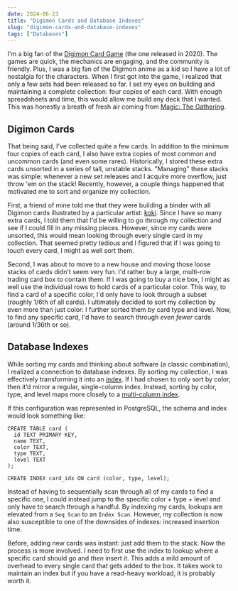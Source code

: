 ```yaml
---
date: 2024-06-23
title: "Digimon Cards and Database Indexes"
slug: "digimon-cards-and-database-indexes"
tags: ["Databases"]
---
```


I'm a big fan of the [Digimon Card Game](https://world.digimoncard.com/) (the one released in 2020).
The games are quick, the mechanics are engaging, and the community is friendly.
Plus, I was a big fan of the Digimon anime as a kid so I have a lot of nostalgia for the characters.
When I first got into the game, I realized that only a few sets had been released so far.
I set my eyes on building and maintaining a complete collection: four copies of each card.
With enough spreadsheets and time, this would allow me build any deck that I wanted.
This was honestly a breath of fresh air coming from [Magic: The Gathering](https://magic.wizards.com/en).

## Digimon Cards

That being said, I've collected quite a few cards.
In addition to the minimum four copies of each card, I also have extra copies of most common and uncommon cards (and even some rares).
Historically, I stored these extra cards unsorted in a series of tall, unstable stacks.
"Managing" these stacks was simple: whenever a new set releases and I acquire more overflow, just throw 'em on the stack!
Recently, however, a couple things happened that motivated me to sort and organize my collection.

First, a friend of mine told me that they were building a binder with all Digimon cards illustrated by a particular artist: [koki](https://wikimon.net/Koki).
Since I have so many extra cards, I told them that I'd be willing to go through my collection and see if I could fill in any missing pieces.
However, since my cards were unsorted, this would mean looking through every single card in my collection.
That seemed pretty tedious and I figured that if I was going to touch every card, I might as well sort them.

Second, I was about to move to a new house and moving those loose stacks of cards didn't seem very fun.
I'd rather buy a large, multi-row trading card box to contain them.
If I was going to buy a nice box, I might as well use the individual rows to hold cards of a particular color.
This way, to find a card of a specific color, I'd only have to look through a subset (roughly 1/6th of all cards).
I ultimately decided to sort my collection by even more than just color: I further sorted them by card type and level.
Now, to find any specific card, I'd have to search through _even fewer_ cards (around 1/36th or so).

## Database Indexes

While sorting my cards and thinking about software (a classic combination), I realized a connection to database indexes.
By sorting my collection, I was effectively transforming it into an [index](https://www.postgresql.org/docs/current/indexes-intro.html).
If I had chosen to only sort by color, then it’d mirror a regular, single-column index.
Instead, sorting by color, type, and level maps more closely to a [multi-column index](https://www.postgresql.org/docs/current/indexes-multicolumn.html).

If this configuration was represented in PostgreSQL, the schema and index would look something like:

```
CREATE TABLE card (
  id TEXT PRIMARY KEY,
  name TEXT,
  color TEXT,
  type TEXT,
  level TEXT
);

CREATE INDEX card_idx ON card (color, type, level);
```

Instead of having to sequentially scan through all of my cards to find a specific one, I could instead jump to the specific color + type + level and only have to search through a handful.
By indexing my cards, lookups are elevated from a `Seq Scan` to an `Index Scan`.
However, my collection is now also susceptible to one of the downsides of indexes: increased insertion time.

Before, adding new cards was instant: just add them to the stack.
Now the process is more involved.
I need to first use the index to lookup where a specific card should go and _then_ insert it.
This adds a mild amount of overhead to every single card that gets added to the box.
It takes work to maintain an index but if you have a read-heavy workload, it is probably worth it.
